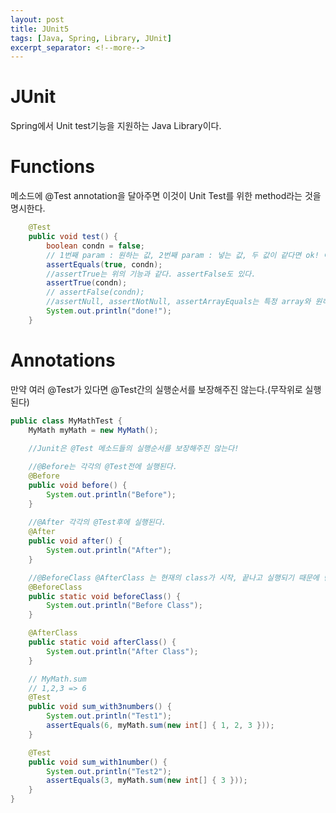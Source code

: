 ```yaml
---
layout: post
title: JUnit5
tags: [Java, Spring, Library, JUnit]
excerpt_separator: <!--more-->
---
```


# JUnit

Spring에서 Unit test기능을 지원하는 Java Library이다.

<!--more-->

# Functions

메소드에 @Test annotation을 달아주면 이것이 Unit Test를 위한 method라는 것을 명시한다.

```java
	@Test
	public void test() {
		boolean condn = false;
		// 1번째 param : 원하는 값, 2번째 param : 넣는 값, 두 값이 같다면 ok! 아니면 faliure를 반환한다.
		assertEquals(true, condn);
		//assertTrue는 위의 기능과 같다. assertFalse도 있다.
		assertTrue(condn);
		// assertFalse(condn);
		//assertNull, assertNotNull, assertArrayEquals는 특정 array와 원하는 array를 넣어서 안의 값들을 모두 비교한다.
		System.out.println("done!");
	}
```

# Annotations

만약 여러 @Test가 있다면 @Test간의 실행순서를 보장해주진 않는다.(무작위로 실행된다)

```java
public class MyMathTest {
	MyMath myMath = new MyMath();
	
	//Junit은 @Test 메소드들의 실행순서를 보장해주진 않는다!

	//@Before는 각각의 @Test전에 실행된다.
	@Before
	public void before() {
		System.out.println("Before");
	}
	
	//@After 각각의 @Test후에 실행된다.
	@After
	public void after() {
		System.out.println("After");
	}

	//@BeforeClass @AfterClass 는 현재의 class가 시작, 끝나고 실행되기 때문에 반드시 static으로 선언해줘야한다.
	@BeforeClass
	public static void beforeClass() {
		System.out.println("Before Class");
	}

	@AfterClass
	public static void afterClass() {
		System.out.println("After Class");
	}

	// MyMath.sum
	// 1,2,3 => 6
	@Test
	public void sum_with3numbers() {
		System.out.println("Test1");
		assertEquals(6, myMath.sum(new int[] { 1, 2, 3 }));
	}

	@Test
	public void sum_with1number() {
		System.out.println("Test2");
		assertEquals(3, myMath.sum(new int[] { 3 }));
	}
}
```